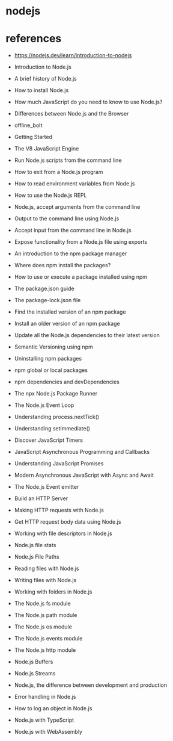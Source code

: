 # nodejs

# references

- https://nodejs.dev/learn/introduction-to-nodejs

- Introduction to Node.js
- A brief history of Node.js
- How to install Node.js
- How much JavaScript do you need to know to use Node.js?
- Differences between Node.js and the Browser
- offline_bolt
- Getting Started
- The V8 JavaScript Engine
- Run Node.js scripts from the command line
- How to exit from a Node.js program
- How to read environment variables from Node.js
- How to use the Node.js REPL
- Node.js, accept arguments from the command line
- Output to the command line using Node.js
- Accept input from the command line in Node.js
- Expose functionality from a Node.js file using exports
- An introduction to the npm package manager
- Where does npm install the packages?
- How to use or execute a package installed using npm
- The package.json guide
- The package-lock.json file
- Find the installed version of an npm package
- Install an older version of an npm package
- Update all the Node.js dependencies to their latest version
- Semantic Versioning using npm
- Uninstalling npm packages
- npm global or local packages
- npm dependencies and devDependencies
- The npx Node.js Package Runner
- The Node.js Event Loop
- Understanding process.nextTick()
- Understanding setImmediate()
- Discover JavaScript Timers
- JavaScript Asynchronous Programming and Callbacks
- Understanding JavaScript Promises
- Modern Asynchronous JavaScript with Async and Await
- The Node.js Event emitter
- Build an HTTP Server
- Making HTTP requests with Node.js
- Get HTTP request body data using Node.js
- Working with file descriptors in Node.js
- Node.js file stats
- Node.js File Paths
- Reading files with Node.js
- Writing files with Node.js
- Working with folders in Node.js
- The Node.js fs module
- The Node.js path module
- The Node.js os module
- The Node.js events module
- The Node.js http module
- Node.js Buffers
- Node.js Streams
- Node.js, the difference between development and production
- Error handling in Node.js
- How to log an object in Node.js
- Node.js with TypeScript
- Node.js with WebAssembly
